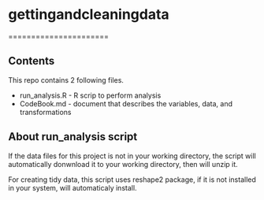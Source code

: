 # gettingandcleaningdata
======================

## Contents 
This repo contains 2 following files.
* run_analysis.R - R scrip to perform analysis
* CodeBook.md - document that describes the variables, data, and transformations

## About run_analysis script
If the data files for this project is not in your working directory, the script will automatically donwnload it to your working directory, then will unzip it.

For creating tidy data, this script uses reshape2 package, if it is not installed in your system, will automaticaly install.
